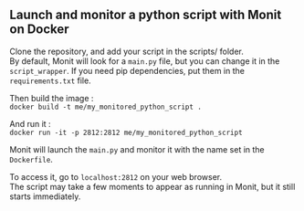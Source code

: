 ## Launch and monitor a python script with Monit on Docker

Clone the repository, and add your script in the scripts/ folder.  
By default, Monit will look for a `main.py` file, but you can change it in the `script_wrapper`.
If you need pip dependencies, put them in the `requirements.txt` file.  

Then build the image :  
`docker build -t me/my_monitored_python_script .`

And run it :  
`docker run -it -p 2812:2812 me/my_monitored_python_script`

Monit will launch the `main.py` and monitor it with the name set in the `Dockerfile`.  
  
To access it, go to `localhost:2812` on your web browser.  
The script may take a few moments to appear as running in Monit, but it still starts immediately.  
